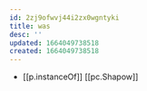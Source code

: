 ```yaml
---
id: 2zj9ofwvj44i2zx0wgntyki
title: was
desc: ''
updated: 1664049738518
created: 1664049738518
---
```


- [[p.instanceOf]] [[pc.Shapow]]